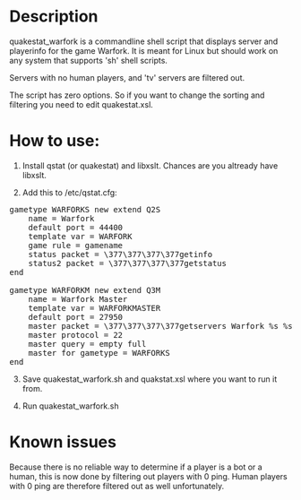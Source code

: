 # Description

quakestat_warfork is a commandline shell script that displays server and playerinfo for the game Warfork. It is meant for Linux but should work on any system that supports 'sh' shell scripts.

Servers with no human players, and 'tv' servers are filtered out. 

The script has zero options. So if you want to change the sorting and filtering you need to edit quakestat.xsl. 

# How to use:

1) Install qstat (or quakestat) and libxslt. Chances are you altready have libxslt.

2) Add this to /etc/qstat.cfg:

<pre>
gametype WARFORKS new extend Q2S
    name = Warfork
    default port = 44400
    template var = WARFORK
    game rule = gamename
    status packet = \377\377\377\377getinfo
    status2 packet = \377\377\377\377getstatus
end

gametype WARFORKM new extend Q3M
    name = Warfork Master
    template var = WARFORKMASTER
    default port = 27950
    master packet = \377\377\377\377getservers Warfork %s %s
    master protocol = 22
    master query = empty full
    master for gametype = WARFORKS
end
</pre>

3) Save quakestat_warfork.sh and quakstat.xsl where you want to run it from.

4) Run quakestat_warfork.sh 

# Known issues

Because there is no reliable way to determine if a player is a bot or a human, this is now done by filtering out players with 0 ping. Human players with 0 ping are therefore filtered out as well unfortunately. 


